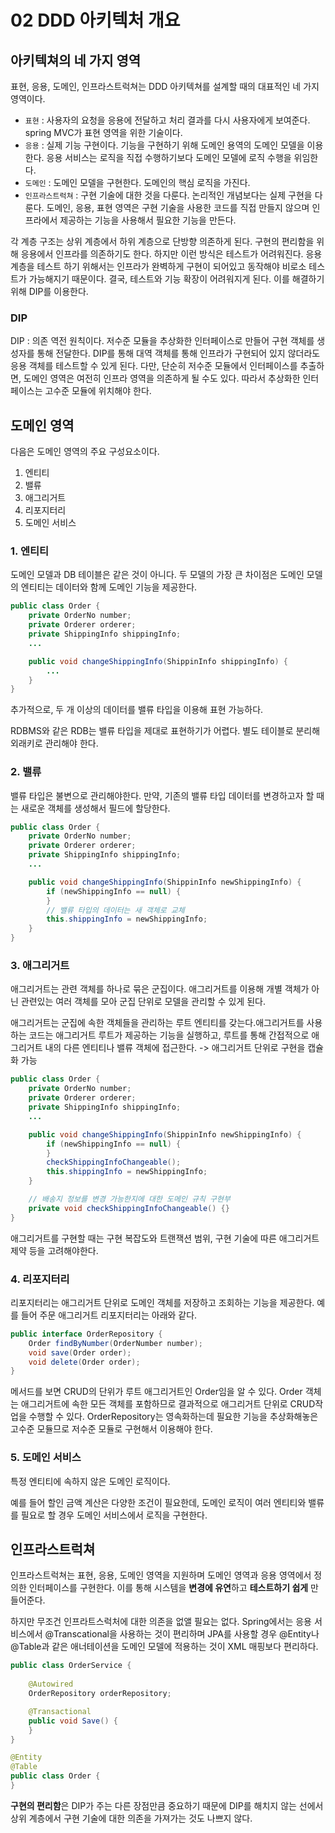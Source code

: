 # 02 DDD 아키텍처 개요

## 아키텍쳐의 네 가지 영역
표현, 응용, 도메인, 인프라스트럭쳐는 DDD 아키텍쳐를 설계할 때의 대표적인 네 가지 영역이다.
- `표현` : 사용자의 요청을 응용에 전달하고 처리 결과를 다시 사용자에게 보여준다. spring MVC가 표현 영역을 위한 기술이다.
- `응용` : 실제 기능 구현이다. 기능을 구현하기 위해 도메인 용역의 도메인 모델을 이용한다. 응용 서비스는 로직을 직접 수행하기보다 도메인 모델에 로직 수행을 위임한다. 
- `도메인` : 도메인 모델을 구현한다. 도메인의 핵심 로직을 가진다.
- `인프라스트럭쳐` : 구현 기술에 대한 것을 다룬다. 논리적인 개념보다는 실제 구현을 다룬다.
도메인, 응용, 표현 영역은 구현 기술을 사용한 코드를 직접 만들지 않으며 인프라에서 제공하는 기능을 사용해서 필요한 기능을 만든다.

각 계층 구조는 상위 계층에서 하위 계층으로 단방향 의존하게 된다. 구현의 편리함을 위해 응용에서 인프라를 의존하기도 한다. 하지만 이런 방식은 테스트가 어려워진다. 응용 계층을 테스트 하기 위해서는 인프라가 완벽하게 구현이 되어있고 동작해야 비로소 테스트가 가능해지기 때문이다.
결국, 테스트와 기능 확장이 어려워지게 된다. 이를 해결하기 위해 DIP를 이용한다.

###  DIP 
DIP : 의존 역전 원칙이다. 저수준 모듈을 추상화한 인터페이스로 만들어 구현 객체를 생성자를 통해 전달한다.
DIP를 통해 대역 객체를 통해 인프라가 구현되어 있지 않더라도 응용 객체를 테스트할 수 있게 된다.
다만, 단순히 저수준 모듈에서 인터페이스를 추출하면, 도메인 영역은 여전히 인프라 영역을 의존하게 될 수도 있다. 따라서 추상화한 인터페이스는 고수준 모듈에 위치해야 한다.

## 도메인 영역
다음은 도메인 영역의 주요 구성요소이다.

1. 엔티티
2. 밸류
3. 애그리거트
4. 리포지터리
5. 도메인 서비스

### 1. 엔티티

도메인 모델과 DB 테이블은 같은 것이 아니다.
두 모델의 가장 큰 차이점은 도메인 모델의 엔티티는 데이터와 함께 도메인 기능을 제공한다.

```java
public class Order {
	private OrderNo number;
	private Orderer orderer;
	private ShippingInfo shippingInfo;
	...

	public void changeShippingInfo(ShippinInfo shippingInfo) {
        ...
	}
}
```

추가적으로, 두 개 이상의 데이터를 밸류 타입을 이용해 표현 가능하다.

RDBMS와 같은 RDB는 밸류 타입을 제대로 표현하기가 어렵다. 
별도 테이블로 분리해 외래키로 관리해야 한다.

### 2. 밸류
밸류 타입은 불변으로 관리해야한다. 
만약, 기존의 밸류 타입 데이터를 변경하고자 할 때는 새로운 객체를 생성해서 필드에 할당한다.

```java
public class Order {
	private OrderNo number;
	private Orderer orderer;
	private ShippingInfo shippingInfo;
	...

	public void changeShippingInfo(ShippinInfo newShippingInfo) {
		if (newShippingInfo == null) {
		}
		// 밸류 타입의 데이터는 새 객체로 교체
		this.shippingInfo = newShippingInfo;
	}
}
```

### 3. 애그리거트
애그리거트는 관련 객체를 하나로 묶은 군집이다. 
애그리거트를 이용해 개별 객체가 아닌 관련있는 여러 객체를 모아 군집 단위로 모델을 관리할 수 있게 된다.

애그리거트는 군집에 속한 객체들을 관리하는 루트 엔티티를 갖는다.애그리거트를 사용하는 코드는 애그리거트 루트가 제공하는 기능을 실행하고, 루트를 통해 간접적으로 애그리거트 내의 다른 엔티티나 밸류 객체에 접근한다. -> 애그리거트 단위로 구현을 캡슐화 가능

```java
public class Order {
	private OrderNo number;
	private Orderer orderer;
	private ShippingInfo shippingInfo;
	...

	public void changeShippingInfo(ShippinInfo newShippingInfo) {
		if (newShippingInfo == null) {
		}
		checkShippingInfoChangeable();
		this.shippingInfo = newShippingInfo;
	}

	// 배송지 정보를 변경 가능한지에 대한 도메인 규칙 구현부
	private void checkShippingInfoChangeable() {}
}
```

애그리거트를 구현할 때는 구현 복잡도와 트랜잭션 범위, 구현 기술에 따른 애그리거트 제약 등을 고려해야한다.

### 4. 리포지터리
리포지터리는 애그리거트 단위로 도메인 객체를 저장하고 조회하는 기능을 제공한다. 예를 들어 주문 애그리거트 리포지터리는 아래와 같다.

```java
public interface OrderRepository {
	Order findByNumber(OrderNumber number);
	void save(Order order);
	void delete(Order order);
}
```

메서드를 보면 CRUD의 단위가 루트 애그리거트인 Order임을 알 수 있다.
Order 객체는 애그리거트에 속한 모든 객체를 포함하므로 결과적으로 애그리거트 단위로 CRUD작업을 수행할 수 있다. 
OrderRepository는 영속화하는데 필요한 기능을 추상화해놓은 고수준 모듈므로 저수준 모듈로 구현해서 이용해야 한다.

### 5. 도메인 서비스 
특정 엔티티에 속하지 않은 도메인 로직이다.

예를 들어 할인 금액 계산은 다양한 조건이 필요한데, 도메인 로직이 여러 엔티티와 밸류를 필요로 할 경우 도메인 서비스에서 로직을 구현한다.


## 인프라스트럭쳐
인프라스트럭쳐는 표현, 응용, 도메인 영역을 지원하며 도메인 영역과 응용 영역에서 정의한 인터페이스를 구현한다.
이를 통해 시스템을 **변경에 유연**하고 **테스트하기 쉽게** 만들어준다.

하지만 무조건 인프라트스럭처에 대한 의존을 없앨 필요는 없다. 
Spring에서는 응용 서비스에서 @Transcational을 사용하는 것이 편리하며 JPA를 사용할 경우 @Entity나 @Table과 같은 애너테이션을 도메인 모델에 적용하는 것이 XML 매핑보다 편리하다.

```java
public class OrderService {
	
	@Autowired
	OrderRepository orderRepository;

	@Transactional
	public void Save() {
	}
}
```

```java
@Entity
@Table
public class Order {
}
```

**구현의 편리함**은 DIP가 주는 다른 장점만큼 중요하기 때문에 DIP를 해치지 않는 선에서 상위 계층에서 구현 기술에 대한 의존을 가져가는 것도 나쁘지 않다.